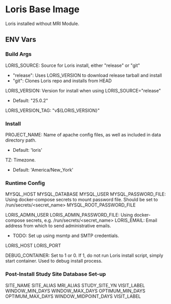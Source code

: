 # Loris Base Image

Loris installed without MRI Module.


## ENV Vars

### Build Args

LORIS_SOURCE: Source for Loris install, either "release" or "git"
- "release": Uses LORIS_VERSION to download release tarball and install
- "git": Clones Loris repo and installs from HEAD

LORIS_VERSION: Version for install when using LORIS_SOURCE="release"
- Default: "25.0.2"

LORIS_VERSION_TAG: "v${LORIS_VERSION}"

### Install

PROJECT_NAME: Name of apache config files, as well as included in data directory path.
- Default: 'loris'

TZ: Timezone. 
- Default: 'America/New_York'

### Runtime Config

MYSQL_HOST
MYSQL_DATABASE
MYSQL_USER
MYSQL_PASSWORD_FILE: Using docker-compose secrets to mount password file. Should be set to /run/secrets/<secret_name>
MYSQL_ROOT_PASSWORD_FILE

LORIS_ADMIN_USER
LORIS_ADMIN_PASSWORD_FILE: Using docker-compose secrets, e.g. /run/secrets/<secret_name>
LORIS_EMAIL: Email address from which to send administrative emails.
- TODO: Set up using msmtp and SMTP credentials.

LORIS_HOST
LORIS_PORT

DEBUG_CONTAINER: Set to 1 or 0. If 1, do not run Loris install script, simply start container. Used to debug install process.


### Post-Install Study Site Database Set-up

SITE_NAME
SITE_ALIAS
MRI_ALIAS
STUDY_SITE_YN
VISIT_LABEL
WINDOW_MIN_DAYS
WINDOW_MAX_DAYS
OPTIMUM_MIN_DAYS
OPTIMUM_MAX_DAYS
WINDOW_MIDPOINT_DAYS
VISIT_LABEL
